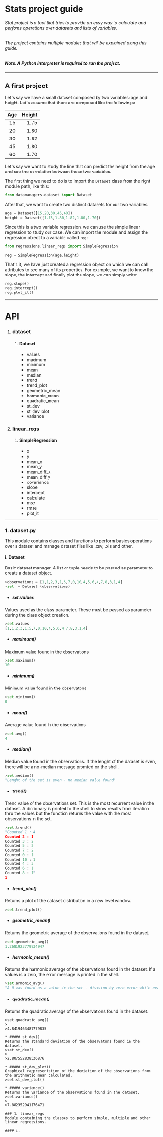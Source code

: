 # Stats project guide

###### Stat project is a tool that tries to provide an easy way to calculate and perfoms operations over datasets and lists of variables.
###### The project contains multiple modules that will be explained along this guide.

##### Note: A Python interpreter is required to run the project.
---

## A first project
Let's say we have a small dataset composed by two variables: age and height. Let's assume that there are composed like the followings:

|Age  |Height |
|:---:|------:|
|15   |1.75   |
|20   |1.80   |
|30   |1.82   |
|45   |1.80   |
|60   |1.70   |

Let's say we want to study the line that can predict the height from the age and see the correlation between these two variables. 

The first thing we need to do is to import the `Dataset` class from the right module path, like this:
```python
from datamanagers.dataset import Dataset
```
After that, we want to create two distinct datasets for our two variables. 
```python
age = Dataset([15,20,30,45,60])
height = Dataset([1.75,1.80,1.82,1.80,1.70])
```

Since this is a two variable regression, we can use the simple linear regression to study our case. We can import the module and assign the regression object to a variable called `reg`:
```python
from regressions.linear_regs import SimpleRegression

reg = SimpleRegression(age,height)
```
That's it, we have just created a regression object on which we can call attributes to see many of its properties. For example, we want to know the slope, the intercept and finally plot the slope, we can simply write:
```python
reg.slope()
reg.intercept()
reg.plot_it()
```
--- 

# API
1. ### dataset
    1. #### Dataset
        * values
        * maximum
        * minimum
        * mean
        * median
        * trend
        * trend_plot
        * geometric_mean
        * harmonic_mean
        * quadratic_mean
        * st_dev
        * st_dev_plot
        * variance
2. ### linear_regs
    1. #### SimpleRegression
        * x
        * y
        * mean_x
        * mean_y
        * mean_diff_x
        * mean_diff_y
        * covariance
        * slope
        * intercept
        * calculate
        * mse
        * rmse
        * plot_it
---

### 1. dataset.py
This module contains classes and functions to perform basics operations over a dataset and manage
dataset files like .csv, .xls and other.

#### i. Dataset
Basic dataset manager. A list or tuple needs to be passed as parameter to create a dataset
object.
```python
>observations = [1,1,2,3,1,5,7,0,10,4,5,6,4,7,8,3,1,4]
>set  = Dataset (observations)
```

* ##### set.values
Values used as the class parameter. These must be passed as parameter during the class object creation.
```python
>set.values
[1,1,2,3,1,5,7,0,10,4,5,6,4,7,8,3,1,4]
```

* ##### maximum()
Maximum value found in the observations
```python
>set.maximum()
10
```
* ##### minimum()
Minimum value found in the observatons
```python
>set.minimum()
0
```
* ##### mean()
Average value found in the observations
```python
>set.avg()
4
```

* ##### median()
Median value found in the observations. If the lenght of the dataset is even, there will be a no-median message promted on the shell.
```python
>set.median()
"Lenght of the set is even - no median value found"
```
* ##### trend()
Trend value of the observations set. This is the most recurrent value in the dataset.
A dictionary is printed to the shell to show results from iteration thru the values but the function returns the value with the most observations in the set.
```python
>set.trend()
"Counted 1 : 4
Counted 2 : 1
Counted 3 : 2
Counted 5 : 2
Counted 7 : 2
Counted 0 : 1
Counted 10 : 1
Counted 4 : 3
Counted 6 : 1
Counted 8 : 1"
1
```

* ##### trend_plot()
Returns a plot of the dataset distribution in a new level window.
```python
>set.trend_plot()
```

* ##### geometric_mean()
Returns the geometric average of the observations found in the dataset.
```python
>set.geometric_avg()
1.2681923779934947
```

* ##### harmonic_mean()
Returns the harmonic average of the observations found in the dataset. If a values is a zero, the error message is printed in the shell.
```python
>set.armonic_avg()
"A 0 was found as a value in the set - division by zero error while evaluating relatives coefficients"
```
* ##### quadratic_mean()
Returns the quadratic average of the observations found in the dataset.
```
>set.quadratic_avg()
>
>4.8419463487779835

* ##### st_dev()
Returns the standard deviation of the observatons found in the dataset.
>set.st_dev()
>
>2.807552838536876

* ##### st_dev_plot()
Graphical rappresentation of the deviation of the observations from the arithmetic mean calculated.
>set.st_dev_plot()

* ##### variance()
Returns the variance of the observations found in the dataset.
>set.variance()
>
>7.882352941176471

### 1. linear_regs
Module containing the classes to perform simple, multiple and other linear regressions.

#### i. 

